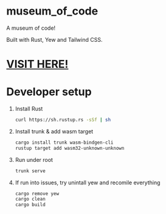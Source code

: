 # museum_of_code
A museum of code!

Built with Rust, Yew and Tailwind CSS.


# [VISIT HERE!](https://yilunallenchen.github.io/museum_of_code/)


# Developer setup
1.  Install Rust
    ```bash
    curl https://sh.rustup.rs -sSf | sh
    ```
2. Install trunk & add wasm target
    ```bash
    cargo install trunk wasm-bindgen-cli
    rustup target add wasm32-unknown-unknown
    ```
3. Run under root
    ```bash
    trunk serve
    ```

4. If run into issues, try unintall yew and recomile everything
    ```bash
    cargo remove yew
    cargo clean
    cargo build
    ```
